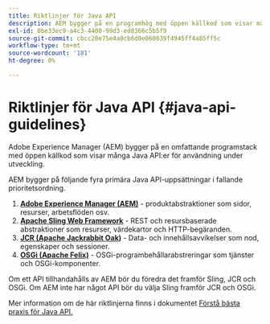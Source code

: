 ```yaml
---
title: Riktlinjer för Java API
description: AEM bygger på en programhög med öppen källkod som visar många Java API:er för användning.
exl-id: 0be33ec9-a4c3-4400-99d3-ed8366c5b5f9
source-git-commit: cbcc20e75e4a0cb6d0e060039f4945ff4a85ff5c
workflow-type: tm+mt
source-wordcount: '181'
ht-degree: 0%

---
```


# Riktlinjer för Java API {#java-api-guidelines}

Adobe Experience Manager (AEM) bygger på en omfattande programstack med öppen källkod som visar många Java API:er för användning under utveckling.

AEM bygger på följande fyra primära Java API-uppsättningar i fallande prioritetsordning.

1. **[Adobe Experience Manager (AEM)](https://docs.adobe.com/content/help/en/experience-manager-cloud-service-javadoc/index.html)**  - produktabstraktioner som sidor, resurser, arbetsflöden osv.
1. **[Apache Sling Web Framework](https://sling.apache.org/apidocs/sling11/)**  - REST och resursbaserade abstraktioner som resurser, värdekartor och HTTP-begäranden.
1. **[JCR (Apache Jackrabbit Oak)](http://jackrabbit.apache.org/oak/docs/oak_api/overview.html)** - Data- och innehållsavvikelser som nod, egenskaper och sessioner.
1. **[OSGi (Apache Felix)](https://felix.apache.org)** - OSGi-programbehållarabstreringar som tjänster och OSGi-komponenter.

Om ett API tillhandahålls av AEM bör du föredra det framför Sling, JCR och OSGi. Om AEM inte har något API bör du välja Sling framför JCR och OSGi.

Mer information om de här riktlinjerna finns i dokumentet [Förstå bästa praxis för Java API.](https://experienceleague.adobe.com/docs/experience-manager-learn/foundation/development/understand-java-api-best-practices.html)
